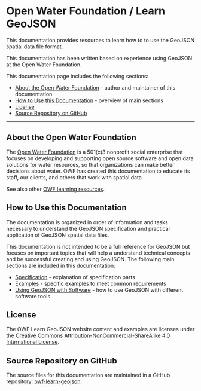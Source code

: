 # Open Water Foundation / Learn GeoJSON #

This documentation provides resources to learn how to to use the GeoJSON spatial data file format.

This documentation has been written based on experience using GeoJSON at the Open Water Foundation.

This documentation page includes the following sections:

* [About the Open Water Foundation](#about-the-open-water-foundation) - author and maintainer of this documentation
* [How to Use this Documentation](#how-to-use-this-documentation) - overview of main sections
* [License](#license)
* [Source Repository on GitHub](#source-repository-on-github)

--------------------

## About the Open Water Foundation ##

The [Open Water Foundation](https://openwaterfoundation.org) is a 501(c)3 nonprofit social enterprise that focuses
on developing and supporting open source software and open data solutions for water resources,
so that organizations can make better decisions about water.
OWF has created this documentation to educate its staff, our clients, and others that work with spatial data.

See also other [OWF learning resources](https://learn.openwaterfoundation.org).

## How to Use this Documentation ##

The documentation is organized in order of information and tasks necessary to understand the GeoJSON specification
and practical application of GeoJSON spatial data files.

This documentation is not intended to be a full reference for GeoJSON but focuses on important topics that
will help a understand technical concepts and be successful creating and using GeoJSON.
The following main sections are included in this documentation:

* [Specification](specification/overview.md) - explanation of specification parts
* [Examples](examples/overview.md) - specific examples to meet common requirements
* [Using GeoJSON with Software](using-geojson/overview.md) - how to use GeoJSON with different software tools

## License ##

The OWF Learn GeoJSON website content and examples are licenses under the
[Creative Commons Attribution-NonCommercial-ShareAlike 4.0 International License](https://creativecommons.org/licenses/by-nc-sa/4.0).

## Source Repository on GitHub ##

The source files for this documentation are maintained in a GitHub repository:  [owf-learn-geojson](https://github.com/OpenWaterFoundation/owf-learn-geojson).
